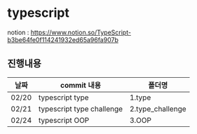 # typescript
notion : https://www.notion.so/TypeScript-b3be64fe0f114241932ed65a96fa907b

## 진행내용
|날짜|commit 내용|폴더명|
|----|----|----|
|02/20|typescript type|1.type|
|02/21|typescript type challenge|2.type_challenge|
|02/24|typescript OOP|3.OOP|


